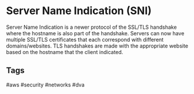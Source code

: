 # Server Name Indication (SNI)

Server Name Indication is a newer protocol of the SSL/TLS handshake where the hostname is also part of the handshake. Servers can now have multiple SSL/TLS certificates that each correspond with different domains/websites.  TLS handshakes are made with the appropriate website based on the hostname that the client indicated.  

## Tags
#aws #security #networks #dva
